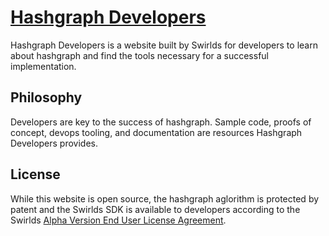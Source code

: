 # [Hashgraph Developers](https://devs.hashgraph.com)

Hashgraph Developers is a website built by Swirlds for developers to learn about hashgraph and find the tools
necessary for a successful implementation.

## Philosophy

Developers are key to the success of hashgraph. Sample code, proofs of concept, devops tooling, 
and documentation are resources Hashgraph Developers provides.

## License

While this website is open source, the hashgraph aglorithm is protected by patent and the Swirlds SDK is available to developers according to the Swirlds [Alpha Version End User License Agreement](https://www.swirlds.com/download/).